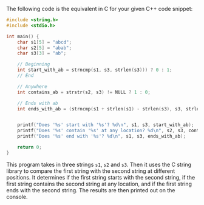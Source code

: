 The following code is the equivalent in C for your given C++ code snippet:

```c
#include <string.h>
#include <stdio.h>

int main() {
    char s1[5] = "abcd";
    char s2[5] = "abab";
    char s3[3] = "ab";

    // Beginning
    int start_with_ab = strncmp(s1, s3, strlen(s3))) ? 0 : 1;
    // End

    // Anywhere 
    int contains_ab = strstr(s2, s3) != NULL ? 1 : 0;

    // Ends with ab
    int ends_with_ab = (strncmp(s1 + strlen(s1) - strlen(s3), s3, strlen(s3))) == 0)? 1: 0;


	printf("Does '%s' start with '%s'? %d\n", s1, s3, start_with_ab);
	printf("Does '%s' contain '%s' at any location? %d\n", s2, s3, contains_ab);
	printf("Does '%s' end with '%s'? %d\n", s1, s3, ends_with_ab);

    return 0;
}
```
This program takes in three strings `s1`, `s2` and `s3`. Then it uses the C string library to compare the first string with the second string at different positions. It determines if the first string starts with the second string, if the first string contains the second string at any location, and if the first string ends with the second string. The results are then printed out on the console.
